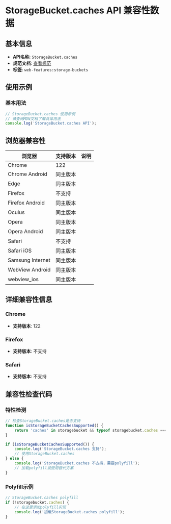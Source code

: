 # StorageBucket.caches API 兼容性数据

## 基本信息

- **API名称**: `StorageBucket.caches`
- **规范文档**: [查看规范](https://wicg.github.io/storage-buckets/#dom-storagebucket-caches)
- **标签**: `web-features:storage-buckets`

## 使用示例

### 基本用法

```javascript
// StorageBucket.caches 使用示例
// 请查阅MDN文档了解具体用法
console.log('StorageBucket.caches API');
```

## 浏览器兼容性

| 浏览器 | 支持版本 | 说明 |
|--------|----------|------|
| Chrome | 122 |  |
| Chrome Android | 同主版本 |  |
| Edge | 同主版本 |  |
| Firefox | 不支持 |  |
| Firefox Android | 同主版本 |  |
| Oculus | 同主版本 |  |
| Opera | 同主版本 |  |
| Opera Android | 同主版本 |  |
| Safari | 不支持 |  |
| Safari iOS | 同主版本 |  |
| Samsung Internet | 同主版本 |  |
| WebView Android | 同主版本 |  |
| webview_ios | 同主版本 |  |

## 详细兼容性信息

### Chrome

- **支持版本**: 122

### Firefox

- **支持版本**: 不支持

### Safari

- **支持版本**: 不支持

## 兼容性检查代码

### 特性检测

```javascript
// 检查StorageBucket.caches是否支持
function isStorageBucketCachesSupported() {
    return 'caches' in storagebucket && typeof storagebucket.caches === 'function';
}

if (isStorageBucketCachesSupported()) {
    console.log('StorageBucket.caches 支持');
    // 使用StorageBucket.caches
} else {
    console.log('StorageBucket.caches 不支持，需要polyfill');
    // 加载polyfill或使用替代方案
}
```

### Polyfill示例

```javascript
// StorageBucket.caches polyfill
if (!storagebucket.caches) {
    // 在这里添加polyfill实现
    console.log('加载StorageBucket.caches polyfill');
}
```

